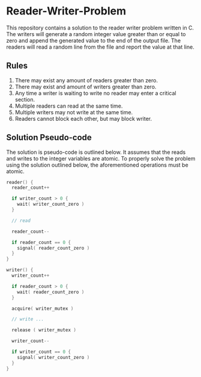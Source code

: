 # Reader-Writer-Problem
This repository contains a solution to the reader writer problem written in C.
The writers will generate a random integer value greater than or equal to zero
and append the generated value to the end of the output file.  The readers will
read a random line from the file and report the value at that line.

## Rules
1. There may exist any amount of readers greater than zero.
2. There may exist and amount of writers greater than zero.
3. Any time a writer is waiting to write no reader may enter a critical section.
4. Multiple readers can read at the same time.
5. Multiple writers may not write at the same time.
6. Readers cannot block each other, but may block writer.

## Solution Pseudo-code
The solution is pseudo-code is outlined below.  It assumes that the reads and
writes to the integer variables are atomic.  To properly solve the problem using
the solution outlined below, the aforementioned operations must be atomic.

```c
reader() {
  reader_count++

  if writer_count > 0 {
    wait( writer_count_zero )
  }

  // read

  reader_count--

  if reader_count == 0 {
    signal( reader_count_zero )
  }
}

writer() {
  writer_count++

  if reader_count > 0 {
    wait( reader_count_zero )
  }

  acquire( writer_mutex )

  // write ...

  release ( writer_mutex )

  writer_count--

  if writer_count == 0 {
    signal( writer_count_zero )
  }
}
```
